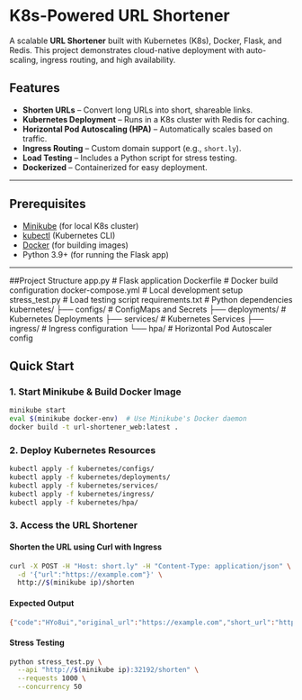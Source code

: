 # K8s-Powered URL Shortener  

A scalable **URL Shortener** built with Kubernetes (K8s), Docker, Flask, and Redis. This project demonstrates cloud-native deployment with auto-scaling, ingress routing, and high availability.  

## Features  

- **Shorten URLs** – Convert long URLs into short, shareable links.  
- **Kubernetes Deployment** – Runs in a K8s cluster with Redis for caching.  
- **Horizontal Pod Autoscaling (HPA)** – Automatically scales based on traffic.  
- **Ingress Routing** – Custom domain support (e.g., `short.ly`).  
- **Load Testing** – Includes a Python script for stress testing.  
- **Dockerized** – Containerized for easy deployment.  

---

## Prerequisites  

- [Minikube](https://minikube.sigs.k8s.io/docs/start/) (for local K8s cluster)  
- [kubectl](https://kubernetes.io/docs/tasks/tools/) (Kubernetes CLI)  
- [Docker](https://docs.docker.com/get-docker/) (for building images)  
- Python 3.9+ (for running the Flask app)  

---
##Project Structure
app.py              # Flask application
Dockerfile          # Docker build configuration
docker-compose.yml  # Local development setup
stress_test.py      # Load testing script
requirements.txt    # Python dependencies
kubernetes/
├── configs/        # ConfigMaps and Secrets
├── deployments/    # Kubernetes Deployments
├── services/       # Kubernetes Services
├── ingress/        # Ingress configuration
└── hpa/            # Horizontal Pod Autoscaler config
## Quick Start  

### 1. Start Minikube & Build Docker Image

```bash
minikube start
eval $(minikube docker-env)  # Use Minikube's Docker daemon
docker build -t url-shortener_web:latest .
```

### 2. Deploy Kubernetes Resources

```bash
kubectl apply -f kubernetes/configs/
kubectl apply -f kubernetes/deployments/
kubectl apply -f kubernetes/services/
kubectl apply -f kubernetes/ingress/
kubectl apply -f kubernetes/hpa/
```

### 3. Access the URL Shortener

#### Shorten the URL using Curl with Ingress

```bash
curl -X POST -H "Host: short.ly" -H "Content-Type: application/json" \
  -d '{"url":"https://example.com"}' \
  http://$(minikube ip)/shorten
```
#### Expected Output
```bash
{"code":"HYo8ui","original_url":"https://example.com","short_url":"http://short.ly/HYo8ui"}
```

#### Stress Testing
```bash
python stress_test.py \
  --api "http://$(minikube ip):32192/shorten" \
  --requests 1000 \
  --concurrency 50
```



